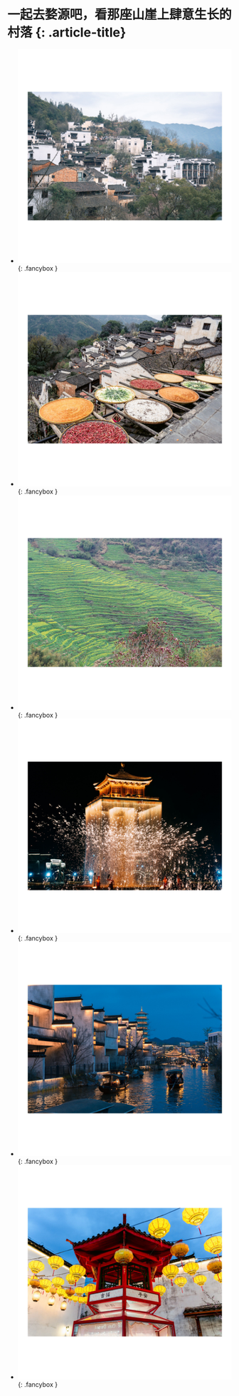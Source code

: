 # 一起去婺源吧，看那座山崖上肆意生长的村落 {: .article-title}

<div class="grid cards" markdown>

- [![Image 3](8fab5769-da4a-4490-87ad-85a595bd273b.jpg)](8fab5769-da4a-4490-87ad-85a595bd273b.jpg){: .fancybox }
- [![Image 3](cd409c08-68fe-4005-b77d-0545ac4b4f73.jpg)](cd409c08-68fe-4005-b77d-0545ac4b4f73.jpg){: .fancybox }
- [![Image 3](e73ab82a-68fc-476a-a2d2-f360a8c41150.jpg)](e73ab82a-68fc-476a-a2d2-f360a8c41150.jpg){: .fancybox }
- [![Image 3](525499f9-e3fa-4f1d-a39b-f312712e6ff4.jpg)](525499f9-e3fa-4f1d-a39b-f312712e6ff4.jpg){: .fancybox }
- [![Image 3](746196fc-a7dd-42a3-aae3-f5b77cbe370d.jpg)](746196fc-a7dd-42a3-aae3-f5b77cbe370d.jpg){: .fancybox }
- [![Image 3](813a1eaa-b141-41d9-a3a9-751b3c7bfdb6.jpg)](813a1eaa-b141-41d9-a3a9-751b3c7bfdb6.jpg){: .fancybox }


</div>